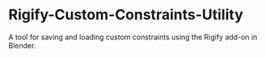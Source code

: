 # Rigify-Custom-Constraints-Utility
A tool for saving and loading custom constraints using the Rigify add-on in Blender.
